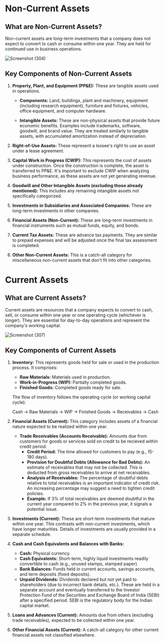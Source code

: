 # Non-Current Assets

## What are Non-Current Assets?

Non-current assets are long-term investments that a company does not expect to convert to cash or consume within one year. They are held for continued use in business operations.

![Screenshot (304)](https://github.com/user-attachments/assets/7534a073-eeff-400e-97da-3cba922fbdd0)


## Key Components of Non-Current Assets

1.  **Property, Plant, and Equipment (PP&E):** These are tangible assets used in operations.

    *   **Components:** Land, buildings, plant and machinery, equipment (including research equipment), furniture and fixtures, vehicles, office equipment, and computer hardware.
    
    *   **Intangible Assets:** These are non-physical assets that provide future economic benefits. Examples include trademarks, software, goodwill, and brand value. They are treated similarly to tangible assets, with accumulated amortization instead of depreciation.
      

2.  **Right-of-Use Assets:** These represent a lessee's right to use an asset under a lease agreement.

3.  **Capital Work in Progress (CWIP):** This represents the cost of assets under construction. Once the construction is complete, the asset is transferred to PP&E. It's important to exclude CWIP when analyzing business performance, as these assets are not yet generating revenue.

4.  **Goodwill and Other Intangible Assets (excluding those already mentioned):** This includes any remaining intangible assets not specifically categorized.

5.  **Investments in Subsidiaries and Associated Companies:** These are long-term investments in other companies.

6.  **Financial Assets (Non-Current):** These are long-term investments in financial instruments such as mutual funds, equity, and bonds.

7.  **Current Tax Assets:** These are advance tax payments. They are similar to prepaid expenses and will be adjusted once the final tax assessment is completed.

8.  **Other Non-Current Assets:** This is a catch-all category for miscellaneous non-current assets that don't fit into other categories.

   # Current Assets

## What are Current Assets?

Current assets are resources that a company expects to convert to cash, sell, or consume within one year or one operating cycle (whichever is longer). They are essential for day-to-day operations and represent the company's working capital.

![Screenshot (307)](https://github.com/user-attachments/assets/1eec3190-9746-4a11-b705-be4d69fb842a)


## Key Components of Current Assets

1.  **Inventory:** This represents goods held for sale or used in the production process. It comprises:

    *   **Raw Materials:** Materials used in production.
    *   **Work-in-Progress (WIP):** Partially completed goods.
    *   **Finished Goods:** Completed goods ready for sale.

    The flow of inventory follows the operating cycle (or working capital cycle):

    Cash → Raw Materials → WIP → Finished Goods → Receivables → Cash

2.  **Financial Assets (Current):** This category includes assets of a financial nature expected to be realized within one year.

    *   **Trade Receivables (Accounts Receivable):** Amounts due from customers for goods or services sold on credit to be recieved within credit period.
        *   **Credit Period:** The time allowed for customers to pay (e.g., 15-180 days).
        *   **Provision for Doubtful Debts (Allowance for Bad Debts):** An estimate of receivables that may not be collected. This is deducted from gross receivables to arrive at net receivables.
        *   **Analysis of Receivables:** The percentage of doubtful debts relative to total receivables is an important indicator of credit risk. An increasing percentage may suggest a need to tighten credit policies.
        *   **Example:** If 3% of total receivables are deemed doubtful in the current year compared to 2% in the previous year, it signals a potential issue.

3.  **Investments (Current):** These are short-term investments that mature within one year. This contrasts with non-current investments, which have longer maturities. Details of investments are usually provided in a separate schedule.

4.  **Cash and Cash Equivalents and Balances with Banks:**

    *   **Cash:** Physical currency.
    *   **Cash Equivalents:** Short-term, highly liquid investments readily convertible to cash (e.g., unused stamps, stamped paper).
    *   **Bank Balances:** Funds held in current accounts, savings accounts, and term deposits (fixed deposits).
    *   **Unpaid Dividends:** Dividends declared but not yet paid to shareholders (due to incorrect bank details, etc.). These are held in a separate account and eventually transferred to the Investor Protection Fund of the Securities and Exchange Board of India (SEBI) after a specified period. SEBI is the regulatory body for the Indian capital market.

5.  **Loans and Advances (Current):** Amounts due from others (excluding trade receivables), expected to be collected within one year.

6.  **Other Financial Assets (Current):** A catch-all category for other current financial assets not classified elsewhere.
